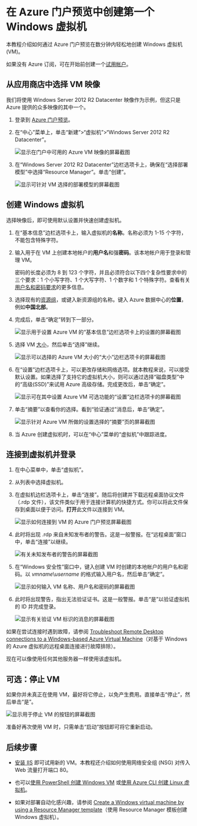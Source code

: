 <properties
	pageTitle="创建第一个 Windows VM | Azure"
	description="了解如何使用 Azure 门户预览创建第一个 Windows 虚拟机。"
	keywords="Windows 虚拟机,创建虚拟机,虚拟计算机,设置虚拟机"
	services="virtual-machines-windows"
	documentationCenter=""
	authors="cynthn"
	manager="timlt"
	editor=""
	tags="azure-resource-manager"/>  

<tags
	ms.service="virtual-machines-windows"
	ms.workload="infrastructure-services"
	ms.tgt_pltfrm="vm-windows"
	ms.devlang="na"
	ms.topic="hero-article"
	ms.date="09/06/2016"
	wacn.date=""
	ms.author="cynthn"/>  


# 在 Azure 门户预览中创建第一个 Windows 虚拟机

本教程介绍如何通过 Azure 门户预览在数分钟内轻松地创建 Windows 虚拟机 (VM)。

如果没有 Azure 订阅，可在开始前创建一个[试用帐户](/pricing/1rmb-trial/)。

## 从应用商店中选择 VM 映像

我们将使用 Windows Server 2012 R2 Datacenter 映像作为示例，但这只是 Azure 提供的众多映像的其中一个。

1. 登录到 [Azure 门户预览](https://portal.azure.cn)。

2. 在“中心”菜单上，单击“新建”>“虚拟机”>“Windows Server 2012 R2 Datacenter”。

	![显示在门户中可用的 Azure VM 映像的屏幕截图](./media/virtual-machines-windows-hero-tutorial/marketplace-new.png)  



3. 在“Windows Server 2012 R2 Datacenter”边栏选项卡上，确保在“选择部署模型”中选择“Resource Manager”。单击“创建”。

	![显示可针对 VM 选择的部署模型的屏幕截图](./media/virtual-machines-windows-hero-tutorial/deployment-model.png)  


## 创建 Windows 虚拟机

选择映像后，即可使用默认设置并快速创建虚拟机。

1. 在“基本信息”边栏选项卡上，输入虚拟机的**名称**。名称必须为 1-15 个字符，不能包含特殊字符。

2. 输入用于在 VM 上创建本地帐户的**用户名**和强**密码**。该本地帐户用于登录和管理 VM。

	密码的长度必须为 8 到 123 个字符，并且必须符合以下四个复杂性要求中的三个要求：1 个小写字符、1 个大写字符、1 个数字和 1 个特殊字符。查看有关[用户名和密码要求](/documentation/articles/virtual-machines-windows-faq/#what-are-the-username-requirements-when-creating-a-vm)的更多信息。


3. 选择现有的[资源组](/documentation/articles/resource-group-overview/#resource-groups)，或键入新资源组的名称。键入 Azure 数据中心的**位置**，例如**中国北部**。

4. 完成后，单击“确定”转到下一部分。

	![显示用于设置 Azure VM 的“基本信息”边栏选项卡上的设置的屏幕截图](./media/virtual-machines-windows-hero-tutorial/basics-blade.png)  


	
5. 选择 VM [大小](/documentation/articles/virtual-machines-windows-sizes/)，然后单击“选择”继续。

	![显示可以选择的 Azure VM 大小的“大小”边栏选项卡的屏幕截图](./media/virtual-machines-windows-hero-tutorial/size-blade.png)  


6. 在“设置”边栏选项卡上，可以更改存储和网络选项。就本教程来说，可以接受默认设置。如果选择了支持它的虚拟机大小，则可以通过选择“磁盘类型”中的“高级(SSD)”来试用 Azure 高级存储。完成更改后，单击“确定”。

	![显示可在其中设置 Azure VM 可选功能的“设置”边栏选项卡的屏幕截图](./media/virtual-machines-windows-hero-tutorial/settings-blade.png)  


7. 单击“摘要”以查看你的选择。看到“验证通过”消息后，单击“确定”。

	![显示针对 Azure VM 所做的设置选择的“摘要”页的屏幕截图](./media/virtual-machines-windows-hero-tutorial/summary-blade.png)  


8. 当 Azure 创建虚拟机时，可以在“中心”菜单的“虚拟机”中跟踪进度。


## <a name="log-on-to-the-virtual-machine"></a> 连接到虚拟机并登录

1.	在中心菜单中，单击“虚拟机”。

2.	从列表中选择虚拟机。

3. 在虚拟机边栏选项卡上，单击“连接”。随后将创建并下载远程桌面协议文件（.rdp 文件），该文件类似于用于连接计算机的快捷方式。你可以将此文件保存到桌面以便于访问。**打开**此文件以连接到 VM。

	![显示如何连接到 VM 的 Azure 门户预览屏幕截图](./media/virtual-machines-windows-hero-tutorial/connect.png)  


4. 此时将出现 .rdp 来自未知发布者的警告。这是一般警报。在“远程桌面”窗口中，单击“连接”以继续。

	![有关未知发布者的警告的屏幕截图](./media/virtual-machines-windows-hero-tutorial/rdp-warn.png)  


5. 在“Windows 安全性”窗口中，键入创建 VM 时创建的本地帐户的用户名和密码。以 *vmname*&#92;*username* 的格式输入用户名，然后单击“确定”。

	![显示如何输入 VM 名称、用户名和密码的屏幕截图](./media/virtual-machines-windows-hero-tutorial/credentials.png)  

 	
6.	此时将出现警告，指出无法验证证书。这是一般警报。单击“是”以验证虚拟机的 ID 并完成登录。

	![显示有关验证 VM 标识的消息的屏幕截图](./media/virtual-machines-windows-hero-tutorial/cert-warning.png)  



如果在尝试连接时遇到故障，请参阅 [Troubleshoot Remote Desktop connections to a Windows-based Azure Virtual Machine](/documentation/articles/virtual-machines-windows-troubleshoot-rdp-connection/)（对基于 Windows 的 Azure 虚拟机的远程桌面连接进行故障排除）。

现在可以像使用任何其他服务器一样使用该虚拟机。



## 可选：停止 VM

如果你并未真正在使用 VM，最好将它停止，以免产生费用。直接单击“停止”，然后单击“是”。

![显示用于停止 VM 的按钮的屏幕截图](./media/virtual-machines-windows-hero-tutorial/stop-vm.png)  

	
准备好再次使用 VM 时，只需单击“启动”按钮即可将它重新启动。


## 后续步骤

- [安装 IIS](/documentation/articles/virtual-machines-windows-hero-role/) 即可试用新的 VM。本教程还介绍如何使用网络安全组 (NSG) 对传入 Web 流量打开端口 80。

- 也可以[使用 PowerShell 创建 Windows VM](/documentation/articles/virtual-machines-windows-ps-create/) 或[使用 Azure CLI 创建 Linux 虚拟机](/documentation/articles/virtual-machines-linux-quick-create-cli/)。

- 如果对部署自动化感兴趣，请参阅 [Create a Windows virtual machine by using a Resource Manager template](/documentation/articles/virtual-machines-windows-ps-template/)（使用 Resource Manager 模板创建 Windows 虚拟机）。

<!---HONumber=Mooncake_Quality_Review_1118_2016-->
